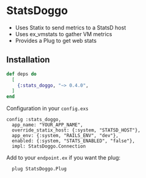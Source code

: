 # StatsDoggo

* Uses Statix to send metrics to a StatsD host
* Uses ex_vmstats to gather VM metrics
* Provides a Plug to get web stats

## Installation

```elixir
def deps do
  [
    {:stats_doggo, "~> 0.4.0",
  ]
end
```

Configuration in your `config.exs`

```
config :stats_doggo,
  app_name: "YOUR_APP_NAME",
  override_statix_host: {:system, "STATSD_HOST"},
  app_env: {:system, "RAILS_ENV", "dev"},
  enabled: {:system, "STATS_ENABLED", "false"},
  impl: StatsDoggo.Connection
```

Add to your `endpoint.ex` if you want the plug:
```
  plug StatsDoggo.Plug
```
